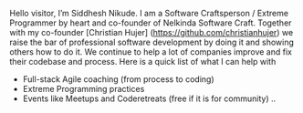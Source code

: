 Hello visitor, I’m Siddhesh Nikude. I am a Software Craftsperson / Extreme Programmer by heart and co-founder of Nelkinda Software Craft. 
Together with my co-founder [Christian Hujer] (https://github.com/christianhujer) we raise the bar of professional software development by doing it and 
showing others how to do it. We continue to help a lot of companies improve and fix their codebase and process. Here is a quick list of what I can help with

- Full-stack Agile coaching (from process to coding)
- Extreme Programming practices
- Events like Meetups and Coderetreats (free if it is for community) 
..

<!---
sidnik007/sidnik007 is a ✨ special ✨ repository because its `README.md` (this file) appears on your GitHub profile.
You can click the Preview link to take a look at your changes.
--->
